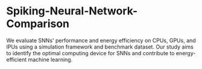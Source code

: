 # Spiking-Neural-Network-Comparison
We evaluate SNNs' performance and energy efficiency on CPUs, GPUs, and IPUs using a simulation framework and benchmark dataset. Our study aims to identify the optimal computing device for SNNs and contribute to energy-efficient machine learning. 
